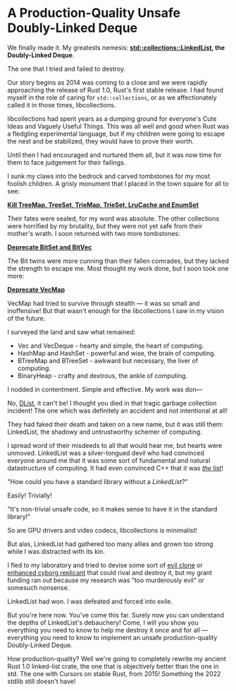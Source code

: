 # A Production-Quality Unsafe Doubly-Linked Deque

We finally made it. My greatests nemesis: **[std::collections::LinkedList][linked-list], the Doubly-Linked Deque**. 

The one that I tried and failed to destroy.

Our story begins as 2014 was coming to a close and we were rapidly approaching the release of Rust 1.0, Rust's first stable release. I had found myself in the role of caring for `std::collections`, or as we affectionately called it in those times, libcollections.

libcollections had spent years as a dumping ground for everyone's Cute Ideas and Vaguely Useful Things. This was all well and good when Rust was a fledgling experimental language, but if my children were going to escape the nest and be stabilized, they would have to prove their worth.

Until then I had encouraged and nurtured them all, but it was now time for them to face judgement for their failings.

I sunk my claws into the bedrock and carved tombstones for my most foolish children. A grisly monument that I placed in the town square for all to see:

**[Kill TreeMap, TreeSet, TrieMap, TrieSet, LruCache and EnumSet](https://github.com/rust-lang/rust/pull/19955)**

Their fates were sealed, for my word was absolute. The other collections were horrified by my brutality, but they were not yet safe from their mother's wrath. I soon returned with two more tombstones:

**[Deprecate BitSet and BitVec](https://github.com/rust-lang/rust/pull/26034)**

The Bit twins were more cunning than their fallen comrades, but they lacked the strength to escape me. Most thought my work done, but I soon took one more: 

**[Deprecate VecMap](https://github.com/rust-lang/rust/pull/26734)**

VecMap had tried to survive through stealth &mdash; it was so small and inoffensive! But that wasn't enough for the libcollections I saw in my vision of the future.

I surveyed the land and saw what remained:

* Vec and VecDeque - hearty and simple, the heart of computing.
* HashMap and HashSet - powerful and wise, the brain of computing.
* BTreeMap and BTreeSet - awkward but necessary, the liver of computing.
* BinaryHeap - crafty and dextrous, the ankle of computing.

I nodded in contentment. Simple and effective. My work was don&mdash;

No, [DList](https://github.com/rust-lang/rust/blob/0a84308ebaaafb8fd89b2fd7c235198e3ec21384/src/libcollections/dlist.rs), it can't be! I thought you died in that tragic garbage collection incident! The one which was definitely an accident and not intentional at all!

They had faked their death and taken on a new name, but it was still them: LinkedList, the shadowy and untrustworthy schemer of computing. 

I spread word of their misdeeds to all that would hear me, but hearts were unmoved. LinkedList was a silver-tongued devil who had convinced everyone around me that it was some sort of fundamental and natural datastructure of computing. It had even convinced C++ that it was [*the* list](https://en.cppreference.com/w/cpp/container/list)!

"How could you have a standard library without a *LinkedList*?"

Easily! Trivially!

"It's non-trivial unsafe code, so it makes sense to have it in the standard library!"

So are GPU drivers and video codecs, libcollections is minimalist!

But alas, LinkedList had gathered too many allies and grown too strong while I was distracted with its kin.

I fled to my laboratory and tried to devise some sort of [evil clone](https://github.com/contain-rs/linked-list) or [enhanced cyborg replicant](https://github.com/contain-rs/blist) that could rival and destroy it, but my grant funding ran out because my research was "too murderously evil" or somesuch nonsense.

LinkedList had won. I was defeated and forced into exile.

But you're here now. You've come this far. Surely now you can understand the depths of LinkedList's debauchery! Come, I will you show you everything you need to know to help me destroy it once and for all &mdash; everything you need to know to implement an unsafe production-quality Doubly-Linked Deque.

How production-quality? Well we're going to completely rewrite my ancient Rust 1.0 linked-list crate, the one that is objectively better than the one in std. The one with Cursors on stable Rust, from 2015! Something the 2022 stdlib still doesn't have!




[linked-list]: https://github.com/rust-lang/rust/blob/master/library/alloc/src/collections/linked_list.rs
